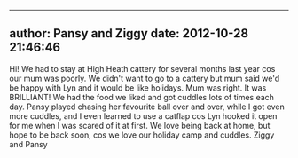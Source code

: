 
---
author: Pansy and Ziggy
date: 2012-10-28 21:46:46
---
Hi! We had to stay at High Heath cattery for several months last year cos our mum was poorly. We didn't want to go to a cattery but mum said we'd be happy with Lyn and it would be like holidays. Mum was right. It was BRILLIANT! We had the food we liked and got cuddles lots of times each day. Pansy played chasing her favourite ball over and over, while I got even more cuddles, and I even learned to use a catflap cos Lyn hooked it open for me when I was scared of it at first. We love being back at home, but hope to be back soon, cos we love our holiday camp and cuddles.
Ziggy and Pansy

